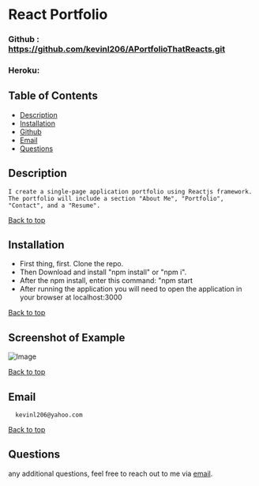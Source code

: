 # React Portfolio
### Github : https://github.com/kevinl206/APortfolioThatReacts.git
### Heroku: 

## Table of Contents
- [Description](#description)
- [Installation](#installation)
- [Github](#github)
- [Email](#email)
- [Questions](#questions)
  
## Description
    I create a single-page application portfolio using Reactjs framework. The portfolio will include a section "About Me", "Portfolio", "Contact", and a "Resume". 
[Back to top](#)
  
## Installation
- First thing, first. Clone the repo.
- Then Download and install "npm install" or "npm i".
- After the npm install, enter this command:
"npm start
- After running the application you will need to open the application in your browser at localhost:3000
 

[Back to top](#)
  
## Screenshot of Example
![Image]()


[Back to top](#)
  
 ## Email
      kevinl206@yahoo.com
[Back to top](#)
  
## Questions
  any additional questions, feel free to reach out to me via [email](mailto:kevinl206@yahoo.com).